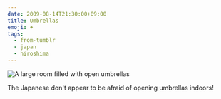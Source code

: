 ```yaml
---
date: 2009-08-14T21:30:00+09:00
title: Umbrellas
emoji: ☂️
tags:
  - from-tumblr
  - japan
  - hiroshima
---
```

![A large room filled with open umbrellas](../img/ea8b501224d1f9aa1fcf4a05756aa1e6d4274c55127d52f214fc653d3db881d6.jpg)

The Japanese don't appear to be afraid of opening umbrellas indoors!
